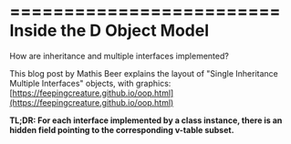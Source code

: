 =========================
Inside the D Object Model
=========================

How are inheritance and multiple interfaces implemented?

This blog post by Mathis Beer explains the layout of "Single Inheritance Multiple Interfaces" objects, with graphics:
[https://feepingcreature.github.io/oop.html](https://feepingcreature.github.io/oop.html)


**TL;DR: For each interface implemented by a class instance, there is an hidden field pointing to the corresponding v-table subset.** 
